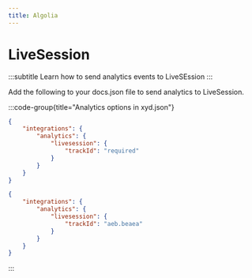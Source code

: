 ```yaml
---
title: Algolia
---
```


# LiveSession
:::subtitle
Learn how to send analytics events to LiveSEssion
:::

Add the following to your docs.json file to send analytics to LiveSession.

:::code-group{title="Analytics options in xyd.json"}
```json Schema
{
    "integrations": {
        "analytics": {
            "livesession": {
                "trackId": "required"
            }
        }
    }
}
```

```json Example
{
    "integrations": {
        "analytics": {
            "livesession": {
                "trackId": "aeb.beaea"
            }
        }
    }
}
```

:::